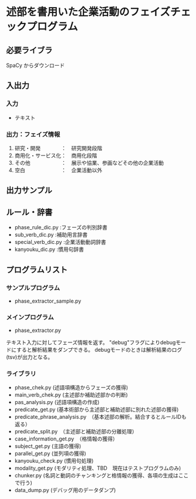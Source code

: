 # 述部を書用いた企業活動のフェイズチェックプログラム

## 必要ライブラ
SpaCy
からダウンロード

## 入出力

### 入力
+ テキスト

### 出力：フェイズ情報
1. 研究・開発　　　　：　研究開発段階
2. 商用化・サービス化：　商用化段階
3. その他　　　　　　：　展示や協業、参画などその他の企業活動
4. 空白　　　　　　　：　企業活動以外             　

## 出力サンプル

## ルール・辞書
+ phase_rule_dic.py
:フェーズの判別辞書
+ sub_verb_dic.py
:補助用言辞書
+ special_verb_dic.py
:企業活動動詞辞書
+ kanyouku_dic.py
:慣用句辞書
## プログラムリスト
### サンプルプログラム
+ phase_extractor_sample.py

### メインプログラム
+ phase_extractor.py

テキスト入力に対してフェーズ情報を返す。
"debug"フラグによりdebugモードにすると解析結果をダンプできる。
debugモードのときは解析結果のログ(tsv)が出力となる。


### ライブラリ
+ phase_chek.py (述語項構造からフェーズの獲得)
+ main_verb_chek.py (主述部か補助述部かの判断)
+ pas_analysis.py (述語項構造の作成)
+ predicate_get.py (基本術部から主述部と補助述部に別れた述部の獲得)
+ predicate_phrase_analysis.py　（基本述部の解析。結合するとルールIDも返る）
+ predicate_split.py　（主述部と補助述部の分離処理）
+ case_information_get.py　（格情報の獲得）
+ subject_get.py (主語の獲得)
+ parallel_get.py (並列項の獲得)
+ kanyouku_check.py (慣用句処理)
+ modality_get.py   (モダリティ処理、TBD　現在はテストプログラムのみ)
+ chunker.py (名詞と動詞のチャンキングと格情報の獲得、各項の生成はここで行う)
+ data_dump.py (デバッグ用のデータダンプ)

